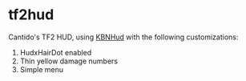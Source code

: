 tf2hud
======

Cantido's TF2 HUD, using [KBNHud](https://github.com/Jotunn/KBNHud) with the following customizations:

1. HudxHairDot enabled
1. Thin yellow damage numbers
2. Simple menu
